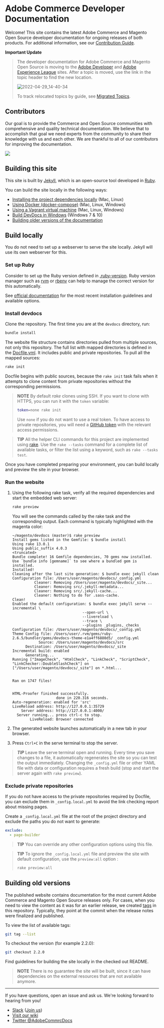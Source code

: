 # Adobe Commerce Developer Documentation

Welcome! This site contains the latest Adobe Commerce and Magento Open Source developer documentation for ongoing releases of both products. For additional information, see our [Contribution Guide](https://github.com/magento/devdocs/blob/master/.github/CONTRIBUTING.md).

**Important Update**
> The developer documentation for Adobe Commerce and Magento Open Source is moving to the [Adobe Developer](developer.adobe.com/commerce) and [Adobe Experience League](https://experienceleague.adobe.com/docs/commerce.html) sites. After a topic is moved, use the link in the topic header to find the new location.
>
>![2022-04-29_14-40-34](https://user-images.githubusercontent.com/6391769/166058975-15c288d6-b266-4f1d-8b52-08ada3ca026f.png)
>
> To track relocated topics by guide, see [Migrated Topics](https://devdocs.magento.com/migrated.html).

## Contributors

Our goal is to provide the Commerce and Open Source communities with comprehensive and quality technical documentation. We believe that to accomplish that goal we need experts from the community to share their knowledge with us and each other. We are thankful to all of our contributors for improving the documentation.

![](https://raw.githubusercontent.com/wiki/magento/magento2/images/dev_docs_contributors.png)

## Building this site

This site is built by [Jekyll](https://jekyllrb.com/), which is an open-source tool developed in [Ruby](https://www.ruby-lang.org/en/).

You can build the site locally in the following ways:

-  [Installing the project dependencies locally](#build-locally) (Mac, Linux)
-  [Using Docker (docker-compose)](https://github.com/magento/devdocs/wiki/Build-DevDocs-with-Docker) (Mac, Linux, Windows)
-  [Using a Vagrant virtual machine](https://github.com/magento-devdocs/vagrant-for-magento-devdocs) (Mac, Linux, Windows)
-  [Build DevDocs in Windows](https://github.com/magento/devdocs/wiki/Build-DevDocs-in-Windows) (Windows 7 & 10)
-  [Building older versions of the documentation](https://github.com/magento/devdocs/wiki/Build-DevDocs-with-Docker)

## Build locally

You do not need to set up a webserver to serve the site locally. Jekyll will use its own webserver for this.

### Set up Ruby

Consider to set up the Ruby version defined in [.ruby-version](.ruby-version).
Ruby version manager such as [rvm](https://www.ruby-lang.org/en/documentation/installation/#rvm) or [rbenv](https://www.ruby-lang.org/en/documentation/installation/#rbenv) can help to manage the correct version for this automatically.

See [official documentation](https://www.ruby-lang.org/en/documentation/installation/) for the most recent installation guidelines and available options.

### Install devdocs

Clone the repository. The first time you are at the `devdocs` directory, run:

```bash
bundle install
```

The website file structure contains directories pulled from multiple sources, not only this repository. The full list with mapped directories is defined in the [Docfile.yml](./Docfile.yml). It includes public and private repositories.
To pull all the mapped sources:

```bash
rake init
```

Docfile begins with public sources, because the `rake init` task fails when it attempts to clone content from private repositories without the corresponding permissions.

>**NOTE**
>By default _rake_ clones using SSH. If you want to clone with HTTPS, you can run it with the `token` variable:
>
>```bash
>token=none rake init
>```
>
> Use `none` if you do not want to use a real token. To have access to private repositories, you will need a [GitHub token](https://github.com/settings/tokens) with the relevant access permissions.

>**TIP**
>All the helper CLI commands for this project are implemented using [rake](https://github.com/ruby/rake).
Use the `rake --tasks` command for a complete list of available tasks, or filter the list using a keyword, such as `rake --tasks test`.

Once you have completed preparing your environment, you can build locally and preview the site in your browser.

### Run the website

1. Using the following rake task, verify all the required dependencies and start the embedded web server:

   ```bash
   rake preview
   ```

   You will see the commands called by the rake task and the corresponding output. Each command is typically highlighted with the magenta color:

   ```terminal
   ~/magento/devdocs (master)$ rake preview
   Install gems listed in the Gemfile: $ bundle install
   Using rake 13.0.1
   Using public_suffix 4.0.3
   <truncated>
   Bundle complete! 16 Gemfile dependencies, 70 gems now installed.
   Use `bundle info [gemname]` to see where a bundled gem is installed.
   Installed!
   Cleaning after the last site generation: $ bundle exec jekyll clean
   Configuration file: /Users/user/magento/devdocs/_config.yml
             Cleaner: Removing /Users/user/magento/devdocs/_site...
             Cleaner: Removing src/.jekyll-metadata...
             Cleaner: Removing src/.jekyll-cache...
             Cleaner: Nothing to do for .sass-cache.
   Clean!
   Enabled the default configuration: $ bundle exec jekyll serve --incremental \
                                   --open-url \
                                   --livereload \
                                   --trace \
                                   --plugins _plugins,_checks
   Configuration file: /Users/user/magento/devdocs/_config.yml
   Theme Config file: /Users/user/.rvm/gems/ruby-2.6.5/bundler/gems/devdocs-theme-e1a4ff6880d5/ _config.yml
               Source: /Users/user/magento/devdocs/src
         Destination: /Users/user/magento/devdocs/_site
   Incremental build: enabled
         Generating...
   Running ["ImageCheck", "HtmlCheck", "LinkCheck", "ScriptCheck",  "LinkChecker::DoubleSlashCheck"] on ["/Users/user/magento/devdocs/_site"] on *.html...


   Ran on 1747 files!


   HTML-Proofer finished successfully.
                       done in 220.316 seconds.
   Auto-regeneration: enabled for 'src'
   LiveReload address: http://127.0.0.1:35729
       Server address: http://127.0.0.1:4000/
     Server running... press ctrl-c to stop.
           LiveReload: Browser connected
   ```

1. The generated website launches automatically in a new tab in your browser.
1. Press `Ctrl+C` in the serve terminal to stop the server.

> ***TIP***
> Leave the serve terminal open and running. Every time you save changes to a file, it automatically regenerates the site so you can test the output immediately. Changing the `_config.yml` file or other YAML file with data or configuration requires a fresh build (stop and start the server again with `rake preview`).

### Exclude private repositories

If you do not have access to the private repositories required by Docfile, you can exclude them in `_config.local.yml` to avoid the link checking report about missing pages.

Create a `_config.local.yml` file at the root of the project directory and exclude the paths you do not want to generate:

```yaml
exclude:
  - page-builder
```

>**TIP**
>You can override any other configuration options using this file.

>**TIP**
>To ignore the `_config.local.yml` file and preview the site with default configuration, use the `preview:all` option :
>
>```bash
>rake preview:all
>```

## Building old versions

The published website contains documentation for the most current Adobe Commerce and Magento Open Source releases only. For cases, when you need to view the content as it was for an earlier release, we created [tags](https://github.com/magento/devdocs/tags) in this repository. Typically, they point at the commit when the release notes were finalized and published.

To view the list of available tags:

```bash
git tag --list
```

To checkout the version (for example 2.2.0):

```bash
git checkout 2.2.0
```

Find guidelines for building the site locally in the checked out README.

>**NOTE**
>There is no guarantee the site will be built, since it can have dependencies on the external resources that are not available anymore.

***

If you have questions, open an issue and ask us. We're looking forward to hearing from you!

-  [Slack](https://magentocommeng.slack.com/archives/CAN932A3H) ([Join us](https://opensource.magento.com/slack))
-  [Visit our wiki](https://github.com/magento/devdocs/wiki)
-  <a href="https://twitter.com/AdobeCommrcDocs" class="twitter-follow-button" data-show-count="false">Twitter @AdobeCommrcDocs</a>
